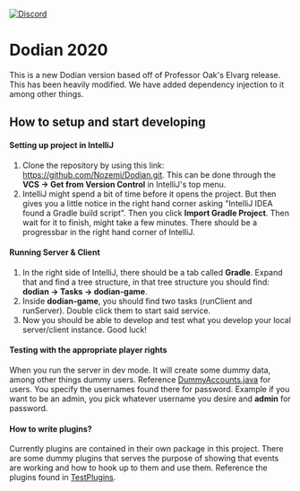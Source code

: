 [![Discord](https://discordapp.com/api/guilds/169851018413211648/widget.png)](https://discord.gg/0wp09Lj3C1yXyStG)

# Dodian 2020
This is a new Dodian version based off of Professor Oak's Elvarg release. This has been heavily modified. We have added dependency injection to it among other things.


## How to setup and start developing

#### Setting up project in IntelliJ
1. Clone the repository by using this link: https://github.com/Nozemi/Dodian.git. This can be done through the **VCS -> Get from Version Control** in IntelliJ's top menu.
2. IntelliJ might spend a bit of time before it opens the project. But then gives you a little notice in the right hand corner asking "IntelliJ IDEA found a Gradle build script". Then you click **Import Gradle Project**. Then wait for it to finish, might take a few minutes. There should be a progressbar in the right hand corner of IntelliJ.

#### Running Server & Client
1. In the right side of IntelliJ, there should be a tab called **Gradle**. Expand that and find a tree structure, in that tree structure you should find: **dodian -> Tasks -> dodian-game**.
2. Inside **dodian-game**, you should find two tasks (runClient and runServer). Double click them to start said service.
3. Now you should be able to develop and test what you develop your local server/client instance. Good luck!

#### Testing with the appropriate player rights
When you run the server in dev mode. It will create some dummy data, among other things dummy users. Reference [DummyAccounts.java](./game-server/src/main/java/net/dodian/extend/plugins/dev/dummydata/DummyAccounts.java) for users.
You specify the usernames found there for password. Example if you want to be an admin, you pick whatever username you desire and **admin** for password.

#### How to write plugins?
Currently plugins are contained in their own package in this project. There are some dummy plugins that serves the purpose of showing that events are working and how to hook up to them and use them. Reference the plugins found in [TestPlugins](./game-server/src/main/java/net/dodian/extend/plugins/dev).
